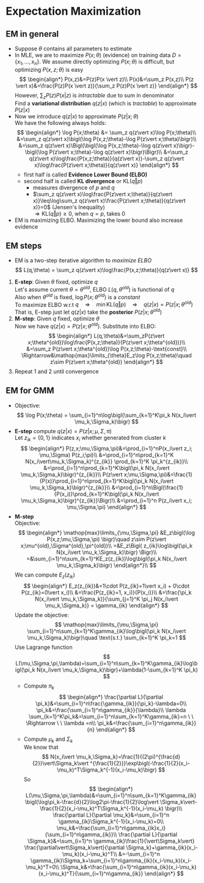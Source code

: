# Expectation Maximization

## EM in general

- Suppose $\theta$ contains all parameters to estimate
- In MLE, we are to maximize $P(x;\theta)$ (evidence) on training data $D=\{x_1,\dots,x_n\}$. We assume directly optimizing $P(x;\theta)$ is difficult, but optimizing $P(x,z;\theta)$ is easy
  $$
    \begin{align*}
        P(x,z)&=P(z)P(x \vert z)\\
        P(x)&=\sum_z P(x,z)\\
        P(z \vert x)&=\frac{P(z)P(x \vert z)}{\sum_z P(z)P(x \vert z)}
    \end{align*}
  $$
  However, $\sum_z P(z)P(x \vert z)$ is _intractable_ due to sum in denominator  
  Find a **variational distribution** $q(z\vert x)$ (which is _tractable_) to approximate $P(z\vert x)$
- Now we introduce $q(z\vert x)$ to approximate $P(z\vert x; \theta)$  
  We have the following always holds:
  $$
    \begin{align*}
        \log P(x;\theta) &= \sum_z q(z\vert x)\log P(x;\theta)\\
        &=\sum_z q(z\vert x)\bigl(\log P(x,z;\theta)-\log P(z\vert x;\theta)\bigr)\\
        &=\sum_z q(z\vert x)\Bigl(\bigl(\log P(x,z;\theta)-\log q(z\vert x)\bigr)-\bigl(\log P(z\vert x;\theta)-\log q(z\vert x)\bigr)\Bigr)\\
        &=\sum_z q(z\vert x)\log\frac{P(x,z;\theta)}{q(z\vert x)}-\sum_z q(z\vert x)\log\frac{P(z\vert x;\theta)}{q(z\vert x)}
    \end{align*}
  $$
  - first half is called **Evidence Lower Bound (ELBO)**
  - second half is called **KL divergence** or KL$(q \Vert p)$
    - measures divergence of $p$ and $q$
    - $\sum_z q(z\vert x)\log\frac{P(z\vert x;\theta)}{q(z\vert x)}\leq\log\sum_z q(z\vert x)\frac{P(z\vert x;\theta)}{q(z\vert x)}=0$ (Jensen's Inequality)  
    $\Rightarrow \text{KL}(q\Vert p)\geq0$, when $q=p$, takes 0
- EM is maximizing ELBO. Maximizing the lower bound also increase evidence

## EM steps

- EM is a two-step iterative algorithm to _maximize ELBO_
  $$
    L(q,\theta) = \sum_z q(z\vert x)\log\frac{P(x,z;\theta)}{q(z\vert x)}
  $$

1. **E-step**: Given $\theta$ fixed, optimize $q$  
   Let's assume current $\theta = \theta^{old}$, ELBO $L(q,\theta^{old})$ is functional of $q$  
   Also when $\theta^{old}$ is fixed, $\log P(x;\theta^{old})$ is a _constant_  
   To maximize ELBO w.r.t $q \quad\Rightarrow\quad \mathop{min}\text{KL}(q\Vert p)\quad\Rightarrow\quad q(z\vert x)=P(z\vert x;\theta^{old})$  
   That is, E-step just let $q(z\vert x)$ take the **posterior** $P(z\vert x;\theta^{old})$
2. **M-step**: Given $q$ fixed, optimize $\theta$  
   Now we have $q(z\vert x)=P(z\vert x;\theta^{old})$. Substitute into ELBO:
   $$
    \begin{align*}
        L(q,\theta)&=\sum_zP(z\vert x;\theta^{old})\log\frac{P(x,z;\theta)}{P(z\vert x;\theta^{old})}\\
        &=\sum_z P(z\vert x;\theta^{old})\log P(x,z;\theta)-\text{const}\\
        \Rightarrow&\mathop{max}\limits_{\theta}E_z\log P(x,z;\theta)\quad z\sim P(z\vert x;\theta^{old})
    \end{align*}
   $$
3. Repeat 1 and 2 until convergence

## EM for GMM

- Objective:
  $$
    \log P(x;\theta) = \sum_{i=1}^n\log\bigl(\sum_{k=1}^K\pi_k N(x_i\vert \mu_k,\Sigma_k)\bigr)
  $$
- **E-step** compute $q(z\vert x)=P(z\vert x;\mu,\Sigma,\pi)$  
  Let $z_{ik}=\{0,1\}$ indicates $x_i$ whether generated from cluster $k$
  $$
    \begin{align*}
        P(z,x;\mu,\Sigma,\pi)&=\prod_{i=1}^nP(x_i\vert z_i; \mu,\Sigma) P(z_i;\pi)\\
        &=\prod_{i=1}^n\prod_{k=1}^K N(x_i\vert\mu_k,\Sigma_k)^{z_{ik}} \prod_{k=1}^K \pi_k^{z_{ik}}\\
        &=\prod_{i=1}^n\prod_{k=1}^K\bigl(\pi_k N(x_i\vert \mu_k,\Sigma_k)\bigr)^{z_{ik}}\\
        P(z\vert x;\mu,\Sigma,\pi)&=\frac{1}{P(x)}\prod_{i=1}^n\prod_{k=1}^K\bigl(\pi_k N(x_i\vert \mu_k,\Sigma_k)\bigr)^{z_{ik}}\\
        &=\prod_{i=1}^n\Bigl(\frac{1}{P(x_i)}\prod_{k=1}^K\bigl(\pi_k N(x_i\vert \mu_k,\Sigma_k)\bigr)^{z_{ik}}\Bigr)\\
        &=\prod_{i=1}^n P(z_i\vert x_i; \mu,\Sigma,\pi)
    \end{align*}
  $$
- **M-step**  
  Objective:
  $$
    \begin{align*}
        \mathop{max}\limits_{\mu,\Sigma,\pi} &E_z\bigl(\log P(x,z;\mu,\Sigma,\pi) \bigr)\quad z\sim P(z\vert x;\mu^{old},\Sigma^{old},\pi^{old})\\
        =&E_z\Bigl( z_{ik}\log\bigl(\pi_k N(x_i\vert \mu_k,\Sigma_k)\bigr) \Bigr)\\
        =&\sum_{i=1}^n\sum_{k=1}^KE_z(z_{ik})\log\bigl(\pi_k N(x_i\vert \mu_k,\Sigma_k)\bigr)
    \end{align*}\\
  $$
  We can compute $E_z(z_{ik})$
  $$
    \begin{align*}
        E_z(z_{ik})&=1\cdot P(z_{ik}=1\vert x_i) + 0\cdot P(z_{ik}=0\vert x_i)\\
        &=\frac{P(z_{ik}=1, x_i)}{P(x_i)}\\
        &=\frac{\pi_k N(x_i\vert \mu_k,\Sigma_k)}{\sum_{j=1}^K \pi_j N(x_i\vert \mu_k,\Sigma_k)} = \gamma_{ik}
    \end{align*}
  $$
  Update the objective:
  $$
    \mathop{max}\limits_{\mu,\Sigma,\pi} \sum_{i=1}^n\sum_{k=1}^K\gamma_{ik}\log\bigl(\pi_k N(x_i\vert \mu_k,\Sigma_k)\bigr)\quad \text{s.t.} \sum_{k=1}^K \pi_k=1
  $$
  Use Lagrange function
  $$
    L(\mu,\Sigma,\pi,\lambda)=\sum_{i=1}^n\sum_{k=1}^K\gamma_{ik}\log\bigl(\pi_k N(x_i\vert \mu_k,\Sigma_k)\bigr)+\lambda(1-\sum_{k=1}^K \pi_k)
  $$
  - Compute $\pi_k$
    $$
    \begin{align*}
        \frac{\partial L}{\partial \pi_k}&=\sum_{i=1}^n\frac{\gamma_{ik}}{\pi_k}-\lambda=0\\
        \pi_k&=\frac{\sum_{i=1}^n\gamma_{ik}}{\lambda}\\
        \lambda \sum_{k=1}^K\pi_k&=\sum_{i=1}^n\sum_{k=1}^K\gamma_{ik}=n \ \ \Rightarrow \ \ \lambda =n\\
        \pi_k&=\frac{\sum_{i=1}^n\gamma_{ik}}{n}
    \end{align*}
    $$
  - Compute $\mu_k$ and $\Sigma_k$  
    We know that
    $$
    N(x_i\vert \mu_k,\Sigma_k)=\frac{1}{(2\pi)^{\frac{d}{2}}\vert\Sigma_k\vert ^{\frac{1}{2}}}\exp\bigl(-\frac{1}{2}(x_i-\mu_k)^T\Sigma_k^{-1}(x_i-\mu_k)\bigr)
    $$
    So
    $$
    \begin{align*}
         L(\mu,\Sigma,\pi,\lambda)&=\sum_{i=1}^n\sum_{k=1}^K\gamma_{ik} \bigl(\log\pi_k-\frac{d}{2}\log2\pi-\frac{1}{2}\log\vert \Sigma_k\vert-\frac{1}{2}(x_i-\mu_k)^T\Sigma_k^{-1}(x_i-\mu_k) \bigr)\\
        \frac{\partial L}{\partial \mu_k}&=\sum_{i=1}^n \gamma_{ik}\Sigma_k^{-1}(x_i-\mu_k)=0\\
        \mu_k&=\frac{\sum_{i=1}^n\gamma_{ik}x_i}{\sum_{i=1}^n\gamma_{ik}}\\
        \frac{\partial L}{\partial \Sigma_k}&=\sum_{i=1}^n \gamma_{ik}\frac{1}{\vert\Sigma_k\vert} \frac{\partial\vert\Sigma_k\vert}{\partial \Sigma_k}+\gamma_{ik}(x_i-\mu_k)(x_i-\mu_k)^T\\
        &=-\sum_{i=1}^n \gamma_{ik}\Sigma_k+\sum_{i=1}^n\gamma_{ik}(x_i-\mu_k)(x_i-\mu_k)^T=0\\
        \Sigma_k&=\frac{\sum_{i=1}^n\gamma_{ik}(x_i-\mu_k)(x_i-\mu_k)^T}{\sum_{i=1}^n\gamma_{ik}}
    \end{align*}
    $$
